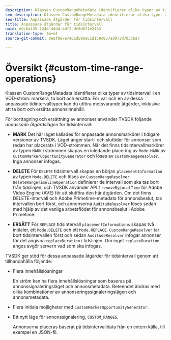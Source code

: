 ```yaml
---
description: Klassen CustomRangeMetadata identifierar olika typer av tidsintervall i ett VOD-strömsmärke, ta bort och ersätt. För var och en av dessa anpassade tidintervalltyper kan du utföra motsvarande åtgärder, inklusive att ta bort och ersätta annonsinnehåll.
seo-description: Klassen CustomRangeMetadata identifierar olika typer av tidsintervall i ett VOD-strömsmärke, ta bort och ersätt. För var och en av dessa anpassade tidintervalltyper kan du utföra motsvarande åtgärder, inklusive att ta bort och ersätta annonsinnehåll.
seo-title: Anpassade åtgärder för tidsintervall
title: Anpassade åtgärder för tidsintervall
uuid: e9c6a135-124e-44d4-adf2-dc9d671e2483
translation-type: tm+mt
source-git-commit: 0eaf0e7e7e61d596a51d1c9c837ad072d703c6a7

---
```



# Översikt {#custom-time-range-operations}

Klassen CustomRangeMetadata identifierar olika typer av tidsintervall i en VOD-ström: markera, ta bort och ersätta. För var och en av dessa anpassade tidintervalltyper kan du utföra motsvarande åtgärder, inklusive att ta bort och ersätta annonsinnehåll.

<!--<a id="section_1323C0BAC259424C85A6ACFB48FE77EC"></a>-->

För borttagning och ersättning av annonser använder TVSDK följande *anpassade åtgärdslägen* för tidsintervall:

* **MARK** Det här läget kallades för anpassade annonsmarkörer i tidigare versioner av TVSDK. Läget anger start- och sluttider för annonser som redan har placerats i VOD-strömmen. När det finns tidsintervallmarkörer av typen `MARK` i strömmen skapas en inledande placering av `Mode.MARK` av `CustomMarkerOpportunityGenerator` och löses av `CustomRangeResolver`. Inga annonser infogas.

* **DELETE** För `DELETE` tidsintervall skapas en början `placementInformation` av typen `Mode.DELETE` och löses av `CustomRangeResolver`. `DeleteRangeTimelineOperation` definierar de intervall som ska tas bort från tidslinjen, och TVSDK använder API:t `removeByLocalTime` för Adobe Video Engine (AVE) för att slutföra den här åtgärden. Om det finns DELETE-intervall och Adobe Primetime-metadata för annonsbeslut, tas intervallen bort först, och annonserna `AuditudeResolver` löses sedan med hjälp av det vanliga arbetsflödet för annonsbeslut i Adobe Primetime.

* **ERSÄTT** För `REPLACE` tidsintervall `placementInformations` skapas två initialer, ett `Mode.DELETE` och ett `Mode.REPLACE`. `CustomRangeResolver` tar bort tidsintervallen först och sedan `AuditudeResolver` infogar annonser för det angivna `replaceDuration` i tidslinjen. Om inget `replaceDuration` anges avgör servern vad som ska infogas.

TVSDK ger stöd för dessa anpassade åtgärder för tidsintervall genom att tillhandahålla följande:

* Flera innehållslösningar

   En ström kan ha flera innehållslösningar som baseras på annonssignaleringsläget och annonsmetadata. Beteendet ändras med olika kombinationer av annonseringssignaleringslägen och annonsmetadata.
* Flera initiala möjligheter med `CustomMarkerOpportunityGenerator`.
* Ett nytt läge för annonssignalering, `CUSTOM_RANGES`.

   Annonserna placeras baserat på tidsintervalldata från en extern källa, till exempel en JSON-fil.

